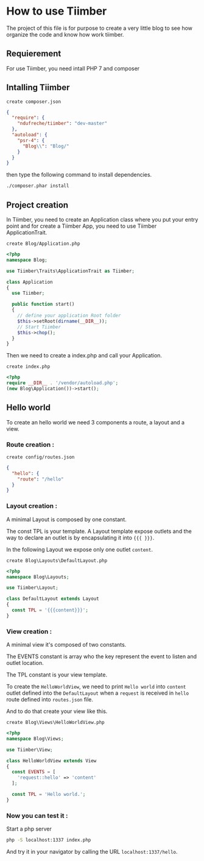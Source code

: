 # How to use Tiimber

The project of this file is for purpose to create a very little blog to see how organize the code and know how work tiimber.

## Requierement

For use Tiimber, you need intall PHP 7 and composer

## Intalling Tiimber

`create composer.json`

```json
{
  "require": {
    "ndufreche/tiimber": "dev-master"
  },
  "autoload": {
    "psr-4": {
      "Blog\\": "Blog/"
    }
  }
}
```

then type the following command to install dependencies.

```bash
./composer.phar install
```

## Project creation

In Tiimber, you need to create an Application class where you put your entry point and for create a Tiimber App, you need to use Tiimber ApplicationTrait.

`create Blog/Application.php`

```php
<?php
namespace Blog;

use Tiimber\Traits\ApplicationTrait as Tiimber;

class Application
{
  use Tiimber;

  public function start()
  {
    // define your application Root folder
    $this->setRoot(dirname(__DIR__));
    // Start Tiimber
    $this->chop();
  }
}

```

Then we need to create a index.php and call your Application.

`create index.php`

```php
<?php
require __DIR__ . '/vendor/autoload.php';
(new Blog\Application())->start();
```

## Hello world

To create an hello world we need 3 components a route, a layout and a view.

### Route creation :

`create config/routes.json`

```json
{
  "hello": {
    "route": "/hello"
  }
}

```

### Layout creation :

A minimal Layout is composed by one constant.

The const TPL is your template. A Layout template expose outlets and the way to declare an outlet is by encapsulating it into `{{{ }}}`.

In the following Layout we expose only one outlet `content`.

`create Blog\Layouts\DefaultLayout.php`

```php
<?php
namespace Blog\Layouts;

use Tiimber\Layout;

class DefaultLayout extends Layout
{
  const TPL = '{{{content}}}';
}
```

### View creation :

A minimal view it's composed of two constants.

The EVENTS constant is array who the key represent the event to listen and outlet location.

The TPL constant is your view template.

To create the `HelloWorldView`, we need to print `Hello world` into `content` outlet defined into the `DefaultLayout` when a `request` is received in `hello` route defined into `routes.json` file.

And to do that create your view like this.

`create Blog\Views\HelloWorldView.php`

```php
<?php
namespace Blog\Views;

use Tiimber\View;

class HelloWorldView extends View
{
  const EVENTS = [
    'request::hello' => 'content'
  ];

  const TPL = 'Hello world.';
}
```

### Now you can test it :

Start a php server

```bash
php -S localhost:1337 index.php
```

And try it in your navigator by calling the URL `localhost:1337/hello`.
